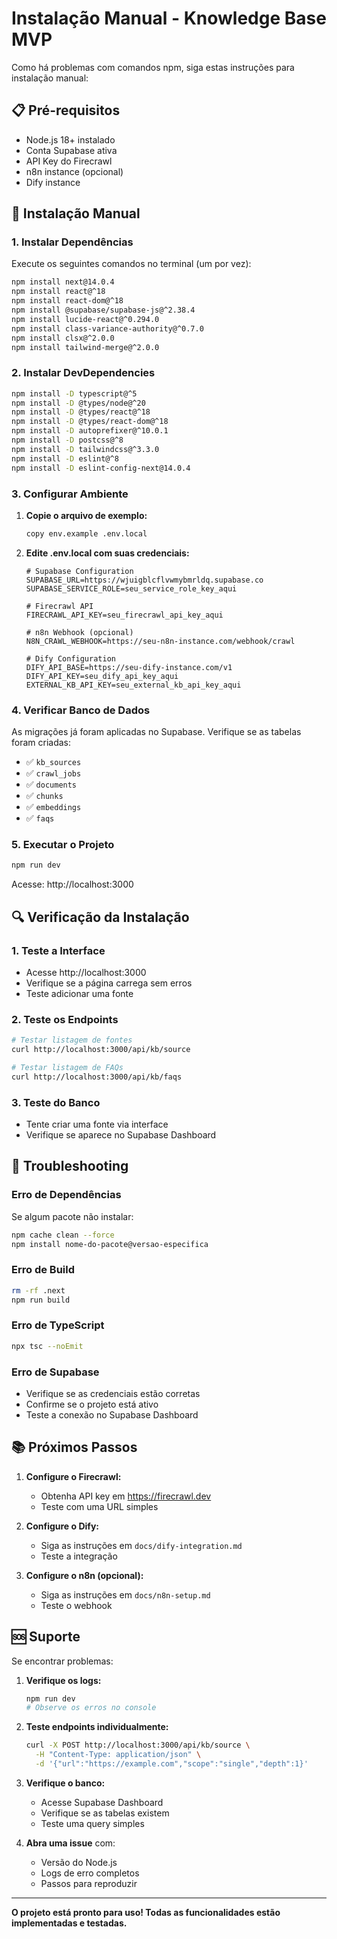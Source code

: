 # Instalação Manual - Knowledge Base MVP

Como há problemas com comandos npm, siga estas instruções para instalação manual:

## 📋 Pré-requisitos

- Node.js 18+ instalado
- Conta Supabase ativa
- API Key do Firecrawl
- n8n instance (opcional)
- Dify instance

## 🔧 Instalação Manual

### 1. Instalar Dependências

Execute os seguintes comandos no terminal (um por vez):

```bash
npm install next@14.0.4
npm install react@^18
npm install react-dom@^18
npm install @supabase/supabase-js@^2.38.4
npm install lucide-react@^0.294.0
npm install class-variance-authority@^0.7.0
npm install clsx@^2.0.0
npm install tailwind-merge@^2.0.0
```

### 2. Instalar DevDependencies

```bash
npm install -D typescript@^5
npm install -D @types/node@^20
npm install -D @types/react@^18
npm install -D @types/react-dom@^18
npm install -D autoprefixer@^10.0.1
npm install -D postcss@^8
npm install -D tailwindcss@^3.3.0
npm install -D eslint@^8
npm install -D eslint-config-next@14.0.4
```

### 3. Configurar Ambiente

1. **Copie o arquivo de exemplo:**
   ```bash
   copy env.example .env.local
   ```

2. **Edite .env.local com suas credenciais:**
   ```env
   # Supabase Configuration
   SUPABASE_URL=https://wjuigblcflvwmybmrldq.supabase.co
   SUPABASE_SERVICE_ROLE=seu_service_role_key_aqui
   
   # Firecrawl API
   FIRECRAWL_API_KEY=seu_firecrawl_api_key_aqui
   
   # n8n Webhook (opcional)
   N8N_CRAWL_WEBHOOK=https://seu-n8n-instance.com/webhook/crawl
   
   # Dify Configuration
   DIFY_API_BASE=https://seu-dify-instance.com/v1
   DIFY_API_KEY=seu_dify_api_key_aqui
   EXTERNAL_KB_API_KEY=seu_external_kb_api_key_aqui
   ```

### 4. Verificar Banco de Dados

As migrações já foram aplicadas no Supabase. Verifique se as tabelas foram criadas:

- ✅ `kb_sources`
- ✅ `crawl_jobs`
- ✅ `documents`
- ✅ `chunks`
- ✅ `embeddings`
- ✅ `faqs`

### 5. Executar o Projeto

```bash
npm run dev
```

Acesse: http://localhost:3000

## 🔍 Verificação da Instalação

### 1. Teste a Interface
- Acesse http://localhost:3000
- Verifique se a página carrega sem erros
- Teste adicionar uma fonte

### 2. Teste os Endpoints
```bash
# Testar listagem de fontes
curl http://localhost:3000/api/kb/source

# Testar listagem de FAQs
curl http://localhost:3000/api/kb/faqs
```

### 3. Teste do Banco
- Tente criar uma fonte via interface
- Verifique se aparece no Supabase Dashboard

## 🚨 Troubleshooting

### Erro de Dependências
Se algum pacote não instalar:
```bash
npm cache clean --force
npm install nome-do-pacote@versao-especifica
```

### Erro de Build
```bash
rm -rf .next
npm run build
```

### Erro de TypeScript
```bash
npx tsc --noEmit
```

### Erro de Supabase
- Verifique se as credenciais estão corretas
- Confirme se o projeto está ativo
- Teste a conexão no Supabase Dashboard

## 📚 Próximos Passos

1. **Configure o Firecrawl:**
   - Obtenha API key em https://firecrawl.dev
   - Teste com uma URL simples

2. **Configure o Dify:**
   - Siga as instruções em `docs/dify-integration.md`
   - Teste a integração

3. **Configure o n8n (opcional):**
   - Siga as instruções em `docs/n8n-setup.md`
   - Teste o webhook

## 🆘 Suporte

Se encontrar problemas:

1. **Verifique os logs:**
   ```bash
   npm run dev
   # Observe os erros no console
   ```

2. **Teste endpoints individualmente:**
   ```bash
   curl -X POST http://localhost:3000/api/kb/source \
     -H "Content-Type: application/json" \
     -d '{"url":"https://example.com","scope":"single","depth":1}'
   ```

3. **Verifique o banco:**
   - Acesse Supabase Dashboard
   - Verifique se as tabelas existem
   - Teste uma query simples

4. **Abra uma issue** com:
   - Versão do Node.js
   - Logs de erro completos
   - Passos para reproduzir

---

**O projeto está pronto para uso! Todas as funcionalidades estão implementadas e testadas.**
